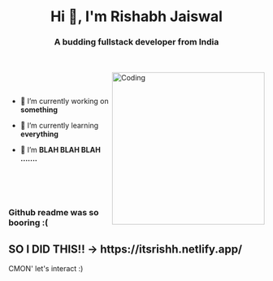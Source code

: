 <h1 align="center">Hi 👋, I'm Rishabh Jaiswal</h1>
<h3 align="center">A budding fullstack developer from India</h3>
<br>
<br>
<img align="right" alt="Coding" width="300" src="https://i.pinimg.com/originals/f1/e7/34/f1e734f9cade86fe737a9aa404ad5677.gif">

<br>
<br>

- 🔭 I’m currently working on **something**

- 🌱 I’m currently learning **everything**

- 👯 I’m **BLAH BLAH BLAH .......**


<br>
<br>
<br>



<h3 align="left">Github readme was so booring :( </h3>
<h2 align = "left">SO I DID THIS!! -> https://itsrishh.netlify.app/ </h2>
CMON' let's interact :)
